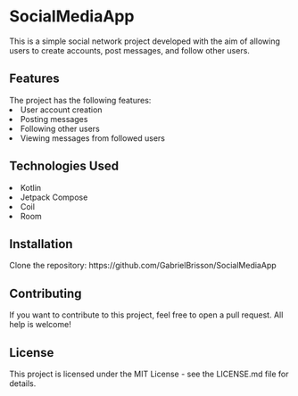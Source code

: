 # SocialMediaApp
This is a simple social network project developed with the aim of allowing users to create accounts, post messages, and follow other users.
<br>
<h2>Features</h2>
The project has the following features:
<br>
<li>User account creation</li>
<li>Posting messages</li>
<li>Following other users</li>
<li>Viewing messages from followed users</li>
<h2>Technologies Used</h2>
<li>Kotlin</li>
<li>Jetpack Compose</li>
<li>Coil</li>
<li>Room</li>
<h2>Installation</h2>
Clone the repository: https://github.com/GabrielBrisson/SocialMediaApp
<br>
<h2>Contributing</h2>
If you want to contribute to this project, feel free to open a pull request. All help is welcome!
<br>
<h2>License</h2>
This project is licensed under the MIT License - see the LICENSE.md file for details.
